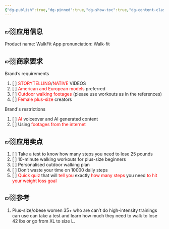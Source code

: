 ```yaml
---
{"dg-publish":true,"dg-pinned":true,"dg-show-toc":true,"dg-content-classes":true,"dg-note-icon":true,"tags":["dg-publish"],"sticker":"emoji//1f469-200d-1f4bb","permalink":"/参考视频/WalkFit/","pinned":true,"contentClasses":"","dgShowToc":true,"dgPassFrontmatter":true,"noteIcon":true,"updated":"2024-10-13T22:30:13.514+08:00"}
---
```



<!DOCTYPE html>  
<html>  
<body> 

👉🏼应用信息
---
Product name: WalkFit
App pronunciation: Walk-fit

👉🏼商家要求
---
Brand’s requirements
1. [ ] <font color="#ff0000">STORYTELLING</font>/<font color="#ff0000">NATIVE</font> VIDEOS
2. [ ] <font color="#ff0000">American and European models</font> preferred
3. [ ] <font color="#ff0000">Outdoor walking footages</font> (please use workouts as in the references)
4. [ ] <font color="#ff0000">Female plus-size</font> creators

Brand's restrictions
1. [ ] <font color="#ff0000">AI</font> voiceover and AI generated content
2. [ ] Using <font color="#ff0000">footages from the internet</font>

👉🏼应用卖点
---
1. [ ] Take a test to know how many steps you need to lose 25 pounds
2. [ ] 10-minute walking workouts for plus-size beginners
3. [ ] Personalised outdoor walking plan 
4. [ ] Don’t waste your time on 10000 daily steps 
5. [ ] <font color="#ff0000">Quick quiz</font> that will <font color="#ff0000">tell you</font> exactly <font color="#ff0000">how many steps</font> you need <font color="#ff0000">to hit your weight loss goal</font>

👉🏼参考
---
1.  Plus-size&#x2F;obese women 35+ who are can’t do high-intensity trainings  can use can take a test and learn how much they need to walk to lose 42 lbs or go from XL to size L.

